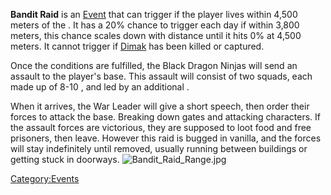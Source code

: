 **Bandit Raid** is an [Event](01%20-%20Projects%20&%20Wikis/Kenshi/Kenshi%20Wiki/Kenshi%20Wiki%20Template/Events.md "wikilink") that can trigger if the
player lives within 4,500 meters of the [](Tower_Of_Ninjas.md). It has a 20% chance to trigger each
day if within 3,800 meters, this chance scales down with distance until
it hits 0% at 4,500 meters. It cannot trigger if
[Dimak](Dimak.md "wikilink") has been killed or captured.

Once the conditions are fulfilled, the Black Dragon Ninjas will send an
assault to the player's base. This assault will consist of two squads,
each made up of 8-10 [](Black_Dragon_Genin.md), and led by an additional [](Black_Dragon_Genin.md).

When it arrives, the War Leader will give a short speech, then order
their forces to attack the base. Breaking down gates and attacking
characters. If the assault forces are victorious, they are supposed to
loot food and free prisoners, then leave. However this raid is bugged in
vanilla, and the forces will stay indefinitely until removed, usually
running between buildings or getting stuck in doorways.
![](Bandit_Raid_Range.jpg "Bandit_Raid_Range.jpg")

[Category:Events](Category:Events "wikilink")